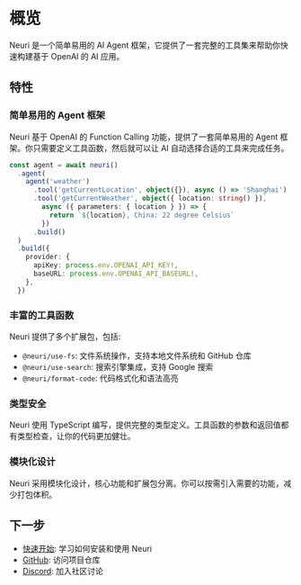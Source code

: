 # 概览

Neuri 是一个简单易用的 AI Agent 框架，它提供了一套完整的工具集来帮助你快速构建基于 OpenAI 的 AI 应用。

## 特性

### 简单易用的 Agent 框架

Neuri 基于 OpenAI 的 Function Calling 功能，提供了一套简单易用的 Agent 框架。你只需要定义工具函数，然后就可以让 AI 自动选择合适的工具来完成任务。

```ts
const agent = await neuri()
  .agent(
    agent('weather')
      .tool('getCurrentLocation', object({}), async () => 'Shanghai')
      .tool('getCurrentWeather', object({ location: string() }),
        async ({ parameters: { location } }) => {
          return `${location}, China: 22 degree Celsius`
        })
      .build()
  )
  .build({
    provider: {
      apiKey: process.env.OPENAI_API_KEY!,
      baseURL: process.env.OPENAI_API_BASEURL!,
    },
  })
```

### 丰富的工具函数

Neuri 提供了多个扩展包，包括:

- `@neuri/use-fs`: 文件系统操作，支持本地文件系统和 GitHub 仓库
- `@neuri/use-search`: 搜索引擎集成，支持 Google 搜索
- `@neuri/format-code`: 代码格式化和语法高亮

### 类型安全

Neuri 使用 TypeScript 编写，提供完整的类型定义。工具函数的参数和返回值都有类型检查，让你的代码更加健壮。

### 模块化设计

Neuri 采用模块化设计，核心功能和扩展包分离。你可以按需引入需要的功能，减少打包体积。

## 下一步

- [快速开始](/pages/zh-CN/guide/getting-started): 学习如何安装和使用 Neuri
- [GitHub](https://github.com/lingticio/neuri-js): 访问项目仓库
- [Discord](https://discord.gg/link-to-your-discord): 加入社区讨论
